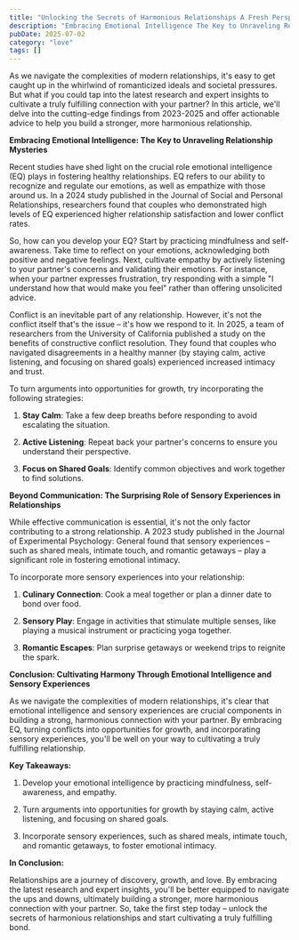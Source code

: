 ```yaml
---
title: "Unlocking the Secrets of Harmonious Relationships A Fresh Perspective"
description: "Embracing Emotional Intelligence The Key to Unraveling Relationship Mysteries"
pubDate: 2025-07-02
category: "love"
tags: []
---
```


As we navigate the complexities of modern relationships, it's easy to get caught up in the whirlwind of romanticized ideals and societal pressures. But what if you could tap into the latest research and expert insights to cultivate a truly fulfilling connection with your partner? In this article, we'll delve into the cutting-edge findings from 2023-2025 and offer actionable advice to help you build a stronger, more harmonious relationship.

**Embracing Emotional Intelligence: The Key to Unraveling Relationship Mysteries**

Recent studies have shed light on the crucial role emotional intelligence (EQ) plays in fostering healthy relationships. EQ refers to our ability to recognize and regulate our emotions, as well as empathize with those around us. In a 2024 study published in the Journal of Social and Personal Relationships, researchers found that couples who demonstrated high levels of EQ experienced higher relationship satisfaction and lower conflict rates.

So, how can you develop your EQ? Start by practicing mindfulness and self-awareness. Take time to reflect on your emotions, acknowledging both positive and negative feelings. Next, cultivate empathy by actively listening to your partner's concerns and validating their emotions. For instance, when your partner expresses frustration, try responding with a simple "I understand how that would make you feel" rather than offering unsolicited advice.

Conflict is an inevitable part of any relationship. However, it's not the conflict itself that's the issue – it's how we respond to it. In 2025, a team of researchers from the University of California published a study on the benefits of constructive conflict resolution. They found that couples who navigated disagreements in a healthy manner (by staying calm, active listening, and focusing on shared goals) experienced increased intimacy and trust.

To turn arguments into opportunities for growth, try incorporating the following strategies:

1. **Stay Calm**: Take a few deep breaths before responding to avoid escalating the situation.

2. **Active Listening**: Repeat back your partner's concerns to ensure you understand their perspective.

3. **Focus on Shared Goals**: Identify common objectives and work together to find solutions.

**Beyond Communication: The Surprising Role of Sensory Experiences in Relationships**

While effective communication is essential, it's not the only factor contributing to a strong relationship. A 2023 study published in the Journal of Experimental Psychology: General found that sensory experiences – such as shared meals, intimate touch, and romantic getaways – play a significant role in fostering emotional intimacy.

To incorporate more sensory experiences into your relationship:

1. **Culinary Connection**: Cook a meal together or plan a dinner date to bond over food.

2. **Sensory Play**: Engage in activities that stimulate multiple senses, like playing a musical instrument or practicing yoga together.

3. **Romantic Escapes**: Plan surprise getaways or weekend trips to reignite the spark.

**Conclusion: Cultivating Harmony Through Emotional Intelligence and Sensory Experiences**

As we navigate the complexities of modern relationships, it's clear that emotional intelligence and sensory experiences are crucial components in building a strong, harmonious connection with your partner. By embracing EQ, turning conflicts into opportunities for growth, and incorporating sensory experiences, you'll be well on your way to cultivating a truly fulfilling relationship.

**Key Takeaways:**

1. Develop your emotional intelligence by practicing mindfulness, self-awareness, and empathy.

2. Turn arguments into opportunities for growth by staying calm, active listening, and focusing on shared goals.

3. Incorporate sensory experiences, such as shared meals, intimate touch, and romantic getaways, to foster emotional intimacy.

**In Conclusion:**

Relationships are a journey of discovery, growth, and love. By embracing the latest research and expert insights, you'll be better equipped to navigate the ups and downs, ultimately building a stronger, more harmonious connection with your partner. So, take the first step today – unlock the secrets of harmonious relationships and start cultivating a truly fulfilling bond.